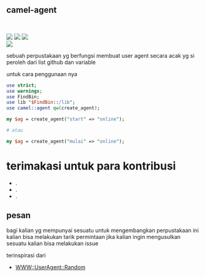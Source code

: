 <p align="center">
  <h2>camel-agent</h2><br>
</p>
<p>
  <img src="https://img.shields.io/github/checks-status/Speedrun-bash/camel-agent/91b108d4b7359b2f8794a4614c11cb1157dc9fff">
  <img src="https://img.shields.io/github/languages/count/Speedrun-bash/camel-agent?color=green&logo=apache&style=plastic">
  <img src="https://img.shields.io/github/languages/code-size/Speedrun-bash/camel-tools?color=green&style=plastic"><br>
  <img src="https://img.shields.io/github/stars/Speedrun-bash/camel-agent?color=green&style=social">
</p>

sebuah perpustakaan yg berfungsi membuat user agent secara acak
yg si peroleh dari list github dan variable

untuk cara penggunaan nya
```perl
use strict;
use warnings;
use FindBin;
use lib "$FindBin::/lib";
use camel::agent qw(create_agent);

my $ag = create_agent("start" => "online");

# atau

my $ag = create_agent("mulai" => "online");
```

# terimakasi untuk para kontribusi
- .
- .
- .

## pesan
bagi kalian yg mempunyai sesuatu untuk mengembangkan perpustakaan ini kalian bisa melakukan tarik permintaan jika kalian ingin mengusulkan sesuatu kalian bisa melakukan issue

terinspirasi dari
- [WWW::UserAgent::Random](https://metacpan.org/pod/WWW::UserAgent::Random)
